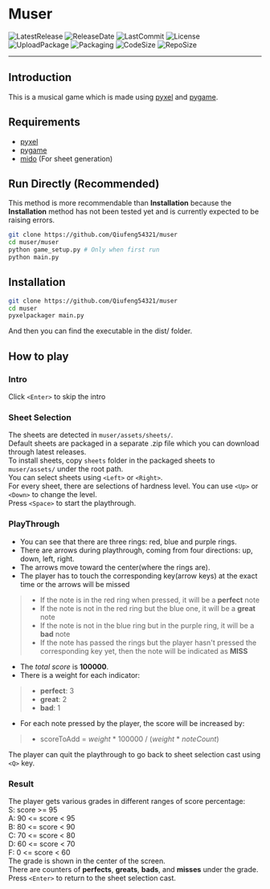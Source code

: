 # Muser

![LatestRelease](<https://img.shields.io/github/v/release/Qiufeng54321/muser?label=latest%20release&style=flat-square>)
![ReleaseDate](<https://img.shields.io/github/release-date/Qiufeng54321/muser?style=flat-square>)
![LastCommit](<https://img.shields.io/github/last-commit/Qiufeng54321/muser?style=flat-square>)
![License](https://img.shields.io/pypi/l/muser?style=flat-square)
![UploadPackage](<https://img.shields.io/github/workflow/status/Qiufeng54321/muser/Upload Python Package?label=package%20upload&style=flat-square>)
![Packaging](<https://img.shields.io/github/workflow/status/Qiufeng54321/muser/Python package?label=package&style=flat-square>)
![CodeSize](<https://img.shields.io/github/languages/code-size/Qiufeng54321/muser?style=flat-square>)
![RepoSize](<https://img.shields.io/github/repo-size/Qiufeng54321/muser?style=flat-square>)

------

## Introduction

This is a musical game which is made using [pyxel](https://pypi.org/project/pyxel/) and [pygame](https://pypi.org/project/pygame/).

## Requirements

+ [pyxel](https://pypi.org/project/pyxel/)
+ [pygame](https://pypi.org/project/pygame/)
+ [mido](https://pypi.org/project/mido/) (For sheet generation)

## Run Directly (Recommended)

This method is more recommendable than **Installation** because the **Installation** method has not been tested yet and is currently expected to be raising errors.

```bash
git clone https://github.com/Qiufeng54321/muser
cd muser/muser
python game_setup.py # Only when first run
python main.py
```

## Installation

```bash
git clone https://github.com/Qiufeng54321/muser
cd muser
pyxelpackager main.py
```

And then you can find the executable in the dist/ folder.  

## How to play

### Intro

Click `<Enter>` to skip the intro

### Sheet Selection

The sheets are detected in `muser/assets/sheets/`.  
Default sheets are packaged in a separate .zip file which you can download through latest releases.  
To install sheets, copy `sheets` folder in the packaged sheets to `muser/assets/` under the root path.  
You can select sheets using `<Left>` or `<Right>`.  
For every sheet, there are selections of hardness level. You can use `<Up>` or `<Down>` to change the level.  
Press `<Space>` to start the playthrough.

### PlayThrough

+ You can see that there are three rings: red, blue and purple rings.  
+ There are arrows during playthrough, coming from four directions: up, down, left, right.  
+ The arrows move toward the center(where the rings are).  
+ The player has to touch the corresponding key(arrow keys) at the exact time or the arrows will be missed

> + If the note is in the red ring when pressed, it will be a **perfect** note
> + If the note is not in the red ring but the blue one, it will be a **great** note
> + If the note is not in the blue ring but in the purple ring, it will be a **bad** note
> + If the note has passed the rings but the player hasn't pressed the corresponding key yet, then the note will be indicated as **MISS**
>
+ The *total score* is **100000**.
+ There is a weight for each indicator:
>
> + **perfect**: 3
> + **great**: 2
> + **bad**: 1
>
+ For each note pressed by the player, the score will be increased by:  

> + scoreToAdd = *weight* * 100000 / (*weight* \* *noteCount*)

The player can quit the playthrough to go back to sheet selection cast using `<Q>` key.

### Result

The player gets various grades in different ranges of score percentage:  
S: score >= 95  
A: 90 <= score < 95  
B: 80 <= score < 90  
C: 70 <= score < 80  
D: 60 <= score < 70  
F: 0 <= score < 60  
The grade is shown in the center of the screen.  
There are counters of **perfects**, **greats**, **bads**, and **misses** under the grade.  
Press `<Enter>` to return to the sheet selection cast.
